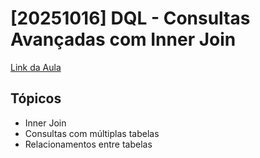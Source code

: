 # [20251016] DQL - Consultas Avançadas com Inner Join

[Link da Aula](https://www.notion.so/20251016-DQL-Consultas-Avan-adas-com-Inner-Join-259256ceaea780ef9f1bf4aa440982b0?pvs=21)

## Tópicos

- Inner Join
- Consultas com múltiplas tabelas
- Relacionamentos entre tabelas

